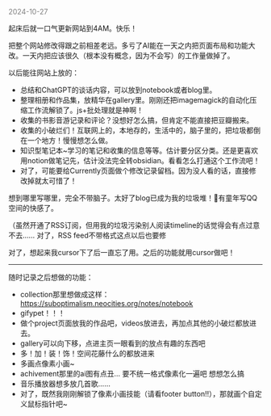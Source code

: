 
<span style="color: gray;">2024-10-27</span>

起床后就一口气更新网站到4AM。快乐！

把整个网站修改得跟之前相差老远。多亏了AI能在一天之内把页面布局和功能大改。一天内把应该很久（根本没有概念，因为不会写）的工作量做掉了。

以后能往网站上放的：

- 总结和ChatGPT的谈话内容，可以放到notebook或者blog里。
- 整理相册和作品集，放精华在gallery里。刚刚还把imagemagick的自动化压缩工作流解锁了。js+批处理就是神啊！
- 收集的书影音游记录和评论？没想好怎么搞，但肯定不能直接把豆瓣搬来。
- 收集的小破烂们！互联网上的，本地存的，生活中的，脑子里的，把垃圾都倒在一个地方！慢慢想怎么做。
- 知识型笔记本~学习的笔记和收集的信息等等。估计要分区分类。还是更喜欢用notion做笔记先，估计没法完全转obsidian。看看怎么打通这个工作流吧！
- 对了，可能要给Currently页面做个修改记录留档。因为没人看的话，直接修改掉就太可惜了！

想到哪里写哪里，完全不带脑子。太好了blog已成为我的垃圾堆！🥰有童年写QQ空间的快感了。

（虽然开通了RSS订阅，但用我的垃圾污染别人阅读timeline的话觉得会有点过意不去…… 对了，RSS feed不带格式这点以后也要修

对了，想起来我cursor下了后一直忘了用。之后的功能就用cursor做吧！

----------------
随时记录之后想做的功能：
- collection那里想做成这样：https://suboptimalism.neocities.org/notes/notebook
- gifypet！！！
- 做个project页面放我的作品吧，videos放进去，再加点其他的小破烂都放进去。
- gallery可以向下移，点进主页一眼看到的放点有趣的东西吧
- 多！加！装！饰！空间花藤什么的都放进来
- 多画点像素小画~
- achivement那里的ai图有点丑… 要不统一格式像素化一遍吧 想想怎么搞
- 音乐播放器想多放几首歌……
- 对了，既然我刚刚解锁了像素小画技能（请看footer button!!），那就画个自定义鼠标指针吧~